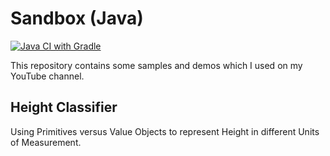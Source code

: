 # Sandbox (Java)

[![Java CI with Gradle](https://github.com/valentinacupac/sandbox-java/actions/workflows/gradle.yml/badge.svg)](https://github.com/valentinacupac/sandbox-java/actions/workflows/gradle.yml)

This repository contains some samples and demos which I used on my YouTube channel.

## Height Classifier

Using Primitives versus Value Objects to represent Height in different Units of Measurement.
